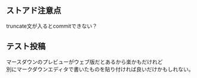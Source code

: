 ## ストアド注意点
truncate文が入るとcommitできない？


## テスト投稿
マースダウンのプレビューがウェブ版だとあるから楽かもだけれど  
別にマークダウンエディタで書いたものを貼り付ければ良いだけかもしれない。
